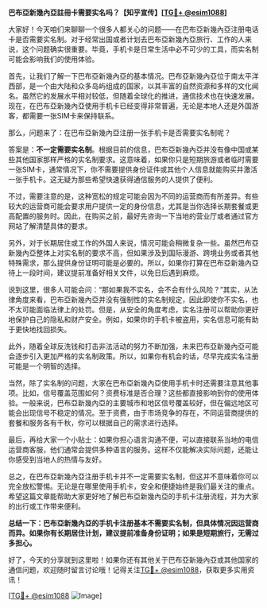 **巴布亞新幾內亞註冊卡需要实名吗？【知乎宣传】[[TG💪+ @esim1088](https://t.me/s/esim1088)]**

大家好！今天咱们来聊聊一个很多人都关心的问题——在巴布亞新幾內亞注册电话卡是否需要实名制。对于经常出国或者计划去巴布亞新幾內亞旅行、工作的人来说，这个问题确实很重要。毕竟，手机卡是日常生活中必不可少的工具，而实名制可能会影响我们的使用体验。

首先，让我们了解一下巴布亞新幾內亞的基本情况。巴布亞新幾內亞位于南太平洋西部，是一个由大陆和众多岛屿组成的国家，以其丰富的自然资源和多样的文化闻名。虽然它的发展水平相对较低，但随着全球化的推进，通信技术也在快速发展。现在，在巴布亞新幾內亞使用手机卡已经变得非常普遍，无论是本地人还是外国游客，都需要一张SIM卡来保持联系。

那么，问题来了：在巴布亞新幾內亞注册一张手机卡是否需要实名制呢？

答案是：**不一定需要实名制**。根据目前的信息，巴布亞新幾內亞并没有像中国或某些其他国家那样严格的实名制要求。这意味着，如果你只是短期旅游或者临时需要一张SIM卡，通常情况下，你不需要提供身份证件或其他个人信息就能购买并激活一张手机卡。这无疑为那些希望快速获得通信服务的人提供了便利。

不过，需要注意的是，这种宽松的规定可能会因为不同的运营商而有所差异。有些较大的运营商可能会要求用户提供一定的身份信息，尤其是当你选择长期套餐或更高配置的服务时。因此，在购买之前，最好先咨询一下当地的营业厅或者通过官方网站了解清楚具体的要求。

另外，对于长期居住或工作的外国人来说，情况可能会稍微复杂一些。虽然巴布亞新幾內亞整体上对实名制的要求不高，但如果涉及到国际漫游、跨境业务或者其他特殊需求，那么提供身份证明可能是必要的。所以，如果你打算在巴布亞新幾內亞待上一段时间，建议提前准备好相关文件，以免日后遇到麻烦。

说到这里，很多人可能会问：“那如果我不实名，会不会有什么风险？”其实，从法律角度来看，巴布亞新幾內亞并没有强制性的实名制规定，因此即使你不实名，也不太可能面临法律上的处罚。但是，从安全的角度考虑，实名注册可以帮助你更好地保护自己的隐私和财产安全。例如，如果你的手机卡被盗用，实名信息可能有助于更快地找回损失。

此外，随着全球反洗钱和打击非法活动的努力不断加强，未来巴布亞新幾內亞可能会逐步引入更加严格的实名制政策。所以，如果你有机会的话，尽早完成实名注册可能是一个明智的选择。

当然，除了实名制的问题，大家在巴布亞新幾內亞使用手机卡时还需要注意其他事项。比如，信号覆盖范围如何？资费标准是否合理？这些都直接影响到你的使用体验。一般来说，巴布亞新幾內亞的主要城市和地区信号覆盖较好，但在偏远地区可能会出现信号不稳定的情况。至于资费，由于市场竞争的存在，不同运营商提供的套餐和服务各有千秋，你可以根据自己的需求进行选择。

最后，再给大家一个小贴士：如果你担心语言沟通不便，可以直接联系当地的电信运营商客服，他们通常会提供多种语言的服务。这样不仅能解决实际问题，还能让你感受到当地人的热情与友好。

总之，在巴布亞新幾內亞注册手机卡并不一定需要实名制，但这并不意味着你可以完全放松警惕。无论是在哪里使用手机卡，安全和便捷始终是我们最关注的重点。希望这篇文章能帮助大家更好地了解巴布亞新幾內亞的手机卡注册流程，并为大家的出行或工作带来便利。

**总结一下：巴布亞新幾內亞的手机卡注册基本不需要实名制，但具体情况因运营商而异。如果你有长期居住计划，建议提前准备身份证明；如果是短期旅行，无需过多担心。**

好了，今天的分享就到这里啦！如果你还有其他关于巴布亞新幾內亞或其他国家的通信问题，欢迎随时留言讨论哦！记得关注[TG💪+ @esim1088](https://t.me/s/esim1088)，获取更多实用资讯！

[[TG💪+ @esim1088](https://t.me/s/esim1088) ![Image](https://i.postimg.cc/4NQfJmqS/Snipaste-2025-05-13-00-14-12.png)]